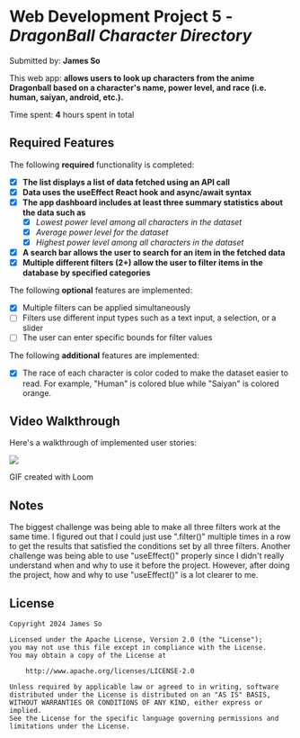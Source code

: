 # Web Development Project 5 - *DragonBall Character Directory*

Submitted by: **James So**

This web app: **allows users to look up characters from the anime Dragonball based on a character's name, power level, and race (i.e. human, saiyan, android, etc.).**

Time spent: **4** hours spent in total

## Required Features

The following **required** functionality is completed:

- [x] **The list displays a list of data fetched using an API call**
- [x] **Data uses the useEffect React hook and async/await syntax**
- [x] **The app dashboard includes at least three summary statistics about the data such as**
  - [x] *Lowest power level among all characters in the dataset*
  - [x] *Average power level for the dataset*
  - [x] *Highest power level among all characters in the dataset*  
- [x] **A search bar allows the user to search for an item in the fetched data**
- [x] **Multiple different filters (2+) allow the user to filter items in the database by specified categories**

The following **optional** features are implemented:

- [x] Multiple filters can be applied simultaneously
- [ ] Filters use different input types such as a text input, a selection, or a slider
- [ ] The user can enter specific bounds for filter values

The following **additional** features are implemented:

* [x] The race of each character is color coded to make the dataset easier to read. For example, "Human" is colored blue while "Saiyan" is colored orange.

## Video Walkthrough

Here's a walkthrough of implemented user stories:

<a href="https://www.loom.com/share/be1af835f6474c42a357304f5eaa59e0">
      <img style="max-width:300px;" src="https://cdn.loom.com/sessions/thumbnails/be1af835f6474c42a357304f5eaa59e0-with-play.gif">
</a>


<!-- Replace this with whatever GIF tool you used! -->
GIF created with Loom
<!-- Recommended tools:
[Kap](https://getkap.co/) for macOS
[ScreenToGif](https://www.screentogif.com/) for Windows
[peek](https://github.com/phw/peek) for Linux. -->

## Notes

The biggest challenge was being able to make all three filters work at the same time. I figured out that I could just use ".filter()" multiple times in a row to get the results that satisfied the conditions set by all three filters. Another challenge was being able to use "useEffect()" properly since I didn't really understand when and why to use it before the project. However, after doing the project, how and why to use "useEffect()" is a lot clearer to me.

## License

    Copyright 2024 James So

    Licensed under the Apache License, Version 2.0 (the "License");
    you may not use this file except in compliance with the License.
    You may obtain a copy of the License at

        http://www.apache.org/licenses/LICENSE-2.0

    Unless required by applicable law or agreed to in writing, software
    distributed under the License is distributed on an "AS IS" BASIS,
    WITHOUT WARRANTIES OR CONDITIONS OF ANY KIND, either express or implied.
    See the License for the specific language governing permissions and
    limitations under the License.
